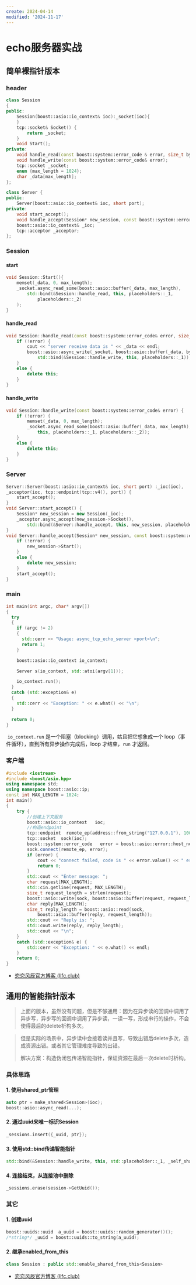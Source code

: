 ```yaml
---
create: 2024-04-14
modified: '2024-11-17'
---
```


# echo服务器实战

## 简单裸指针版本

### header

```C++
class Session
{
public:
    Session(boost::asio::io_context& ioc):_socket(ioc){
    }
    tcp::socket& Socket() {
        return _socket;
    }
    void Start();
private:
    void handle_read(const boost::system::error_code & error, size_t bytes_transfered);
    void handle_write(const boost::system::error_code& error);
    tcp::socket _socket;
    enum {max_length = 1024};
    char _data[max_length];
};

class Server {
public:
    Server(boost::asio::io_context& ioc, short port);
private:
    void start_accept();
    void handle_accept(Session* new_session, const boost::system::error_code& error);
    boost::asio::io_context& _ioc;
    tcp::acceptor _acceptor;
};
```

### Session

#### start

```C++
void Session::Start(){
    memset(_data, 0, max_length);
    _socket.async_read_some(boost::asio::buffer(_data, max_length),
        std::bind(&Session::handle_read, this, placeholders::_1,
            placeholders::_2)
    );
}
```

#### handle_read

```C++
void Session::handle_read(const boost::system::error_code& error, size_t bytes_transfered) {
    if (!error) {
        cout << "server receive data is " << _data << endl;
        boost::asio::async_write(_socket, boost::asio::buffer(_data, bytes_transfered), 
            std::bind(&Session::handle_write, this, placeholders::_1));
    }
    else {
        delete this;
    }
}
```

#### handle_write

```C++
void Session::handle_write(const boost::system::error_code& error) {
    if (!error) {
        memset(_data, 0, max_length);
        _socket.async_read_some(boost::asio::buffer(_data, max_length), std::bind(&Session::handle_read,
            this, placeholders::_1, placeholders::_2));
    }
    else {
        delete this;
    }
}
```

### Server

```C++
Server::Server(boost::asio::io_context& ioc, short port) :_ioc(ioc),
_acceptor(ioc, tcp::endpoint(tcp::v4(), port)) {
    start_accept();
}
void Server::start_accept() {
    Session* new_session = new Session(_ioc);
    _acceptor.async_accept(new_session->Socket(),
        std::bind(&Server::handle_accept, this, new_session, placeholders::_1));
}
void Server::handle_accept(Session* new_session, const boost::system::error_code& error) {
    if (!error) {
        new_session->Start();
    }
    else {
        delete new_session;
    }
    start_accept();
}
```

### main

```C++
int main(int argc, char* argv[])
{
  try
  {
    if (argc != 2)
    {
      std::cerr << "Usage: async_tcp_echo_server <port>\n";
      return 1;
    }

    boost::asio::io_context io_context;

    Server s(io_context, std::atoi(argv[1]));

    io_context.run();
  }
  catch (std::exception& e)
  {
    std::cerr << "Exception: " << e.what() << "\n";
  }

  return 0;
}
```

​	`io_context.run` 是一个阻塞（blocking）调用，姑且把它想象成一个 loop（事件循环），直到所有异步操作完成后，loop 才结束，`run` 才返回。

### 客户端

```C++
#include <iostream>
#include <boost/asio.hpp>
using namespace std;
using namespace boost::asio::ip;
const int MAX_LENGTH = 1024;
int main()
{
    try {
        //创建上下文服务
        boost::asio::io_context   ioc;
        //构造endpoint
        tcp::endpoint  remote_ep(address::from_string("127.0.0.1"), 10086);
        tcp::socket  sock(ioc);
        boost::system::error_code   error = boost::asio::error::host_not_found; ;
        sock.connect(remote_ep, error);
        if (error) {
            cout << "connect failed, code is " << error.value() << " error msg is " << error.message();
            return 0;
        }
        std::cout << "Enter message: ";
        char request[MAX_LENGTH];
        std::cin.getline(request, MAX_LENGTH);
        size_t request_length = strlen(request);
        boost::asio::write(sock, boost::asio::buffer(request, request_length));
        char reply[MAX_LENGTH];
        size_t reply_length = boost::asio::read(sock,
            boost::asio::buffer(reply, request_length));
        std::cout << "Reply is: ";
        std::cout.write(reply, reply_length);
        std::cout << "\n";
    }
    catch (std::exception& e) {
        std::cerr << "Exception: " << e.what() << endl;
    }
    return 0;
}
```

* [恋恋风辰官方博客 (llfc.club)](https://llfc.club/category?catid=225RaiVNI8pFDD5L4m807g7ZwmF#!aid/2ODYV1A2xbhTjWr0FJ1ZS22ijZO)

## 通用的智能指针版本

> ​	上面的版本，虽然没有问题，但是不够通用：因为在异步读的回调中调用了异步写，异步写的回调中调用了异步读，一读一写，形成串行的操作，不会使得最后的delete析构多次。

> 但是实际的场景中，异步读中会接着读并且写，导致出错后delete多次，造成资源出错。或者其它管理难度导致的出错。
>
> ​	解决方案：构造伪闭包传递智能指针，保证资源在最后一次delete时析构。

### 具体思路

#### 1. 使用shared_ptr管理

```C++
auto ptr = make_shared<Session>(ioc);
boost::asio::async_read(...);
```

#### 2. 通过uuid来唯一标识Session

```C++
_sessions.insert({_uuid, ptr});
```

#### 3. 使用std::bind传递智能指针

```C++
std::bind(&Session::handle_write, this, std::placeholder::_1, _self_shared);
```

#### 4. 连接结束，从连接池中删除

```C++
_sessions.erase(session->GetUuid());
```

### 其它

#### 1. 创建uuid

```C++
boost::uuids::uuid  a_uuid = boost::uuids::random_generator()();
/*string*/ _uuid = boost::uuids::to_string(a_uuid);
```

#### 2. 继承enabled_from_this

```C++
class Session : public std::enable_shared_from_this<Session>
```

* [恋恋风辰官方博客 (llfc.club)](https://llfc.club/category?catid=225RaiVNI8pFDD5L4m807g7ZwmF#!aid/2OEQEc6p4k79cXsTr6dOVfZbo79)